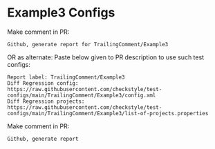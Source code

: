 # Example3 Configs
Make comment in PR:
```
Github, generate report for TrailingComment/Example3
```
OR as alternate:
Paste below given to PR description to use such test configs:
```
Report label: TrailingComment/Example3
Diff Regression config: https://raw.githubusercontent.com/checkstyle/test-configs/main/TrailingComment/Example3/config.xml
Diff Regression projects: https://raw.githubusercontent.com/checkstyle/test-configs/main/TrailingComment/Example3/list-of-projects.properties
```
Make comment in PR:
```
Github, generate report
```

